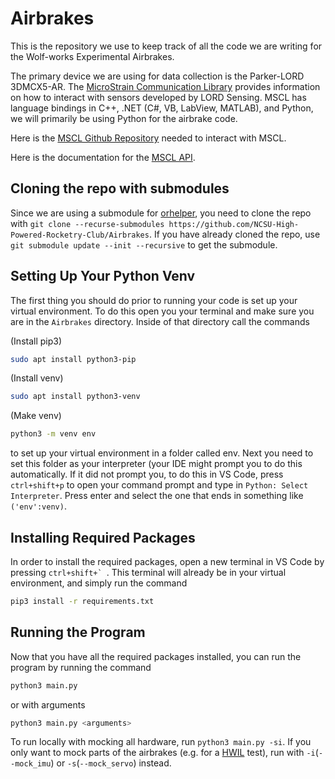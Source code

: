 # Airbrakes
This is the repository we use to keep track of all the code we are writing for the Wolf-works Experimental Airbrakes.

The primary device we are using for data collection is the Parker-LORD 3DMCX5-AR. The [MicroStrain Communication Library](https://lord-microstrain.github.io/MSCL/Documentation/Getting%20Started/index.html?python#introduction) provides information on how to interact with sensors developed by LORD Sensing. MSCL has language bindings in C++, .NET (C#, VB, LabView, MATLAB), and Python, we will primarily be using Python for the airbrake code.

Here is the [MSCL Github Repository](https://github.com/LORD-MicroStrain/MSCL) needed to interact with MSCL.

Here is the documentation for the [MSCL API](https://lord-microstrain.github.io/MSCL/Documentation/MSCL%20API%20Documentation/index.html).

## Cloning the repo with submodules

Since we are using a submodule for [orhelper](https://github.com/Graicc/orhelper), you need to clone the repo with `git clone --recurse-submodules https://github.com/NCSU-High-Powered-Rocketry-Club/Airbrakes`. If you have already cloned the repo, use `git submodule update --init --recursive` to get the submodule.

## Setting Up Your Python Venv

The first thing you should do prior to running your code is set up your virtual environment. To do this open you your terminal and make sure you are in the `Airbrakes` directory. Inside of that directory call the commands

(Install pip3)
```bash
sudo apt install python3-pip
```

(Install venv)
```bash
sudo apt install python3-venv
```

(Make venv)
```bash
python3 -m venv env
```

to set up your virtual environment in a folder called env. Next you need to set this folder as your interpreter (your IDE might prompt you to do this automatically. If it did not prompt you, to do this in VS Code, press `ctrl+shift+p` to open your command prompt and type in `Python: Select Interpreter`. Press enter and select the one that ends in something like `('env':venv)`.

## Installing Required Packages

In order to install the required packages, open a new terminal in VS Code by pressing ```ctrl+shift+` ```. This terminal will already be in your virtual environment, and simply run the command

```bash
pip3 install -r requirements.txt
```

## Running the Program

Now that you have all the required packages installed, you can run the program by running the command

```bash
python3 main.py
```

or with arguments

```bash
python3 main.py <arguments>
```

To run locally with mocking all hardware, run `python3 main.py -si`. If you only want to mock parts of the airbrakes (e.g. for a [HWIL](https://en.wikipedia.org/wiki/Hardware-in-the-loop_simulation) test), run with `-i`(`--mock_imu`) or `-s`(`--mock_servo`) instead.
